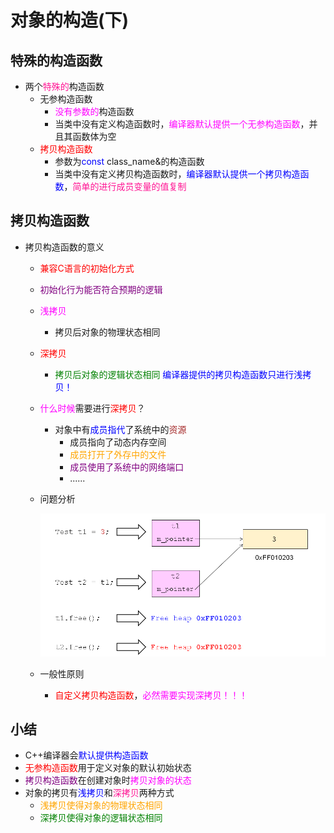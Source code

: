 # 对象的构造(下)
## 特殊的构造函数
- 两个<font color=deeppink>特殊的</font>构造函数
  - 无参构造函数
    - <font color=Fuchsia>没有参数的</font>构造函数
    - 当类中没有定义构造函数时，<font color=Fuchsia>编译器默认提供一个无参构造函数</font>，并且其函数体为空
  - <font color=red>拷贝构造函数</font>
    - 参数为<font color=blue>const</font> class_name&的构造函数
    - 当类中没有定义拷贝构造函数时，<font color=blue>编译器默认提供一个拷贝构造函数</font>，<font color=deeppink>简单的进行成员变量的值复制</font>
  
## 拷贝构造函数
- 拷贝构造函数的意义
  - <font color=red>兼容C语言的初始化方式</font>
  - <font color=purple>初始化行为能否符合预期的逻辑</font>
  - <font color=Fuchsia>浅拷贝</font>
    - 拷贝后对象的物理状态相同
  - <font color=red>深拷贝</font>
    - <font color=green>拷贝后对象的逻辑状态相同</font>
      <font color=blue>编译器提供的拷贝构造函数只进行浅拷贝！</font>
  - <font color=Fuchsia>什么时候</font>需要进行<font color=red>深拷贝</font>？
    - 对象中有<font color=blue>成员指代</font>了系统中的<font color=brown>资源</font>
      - 成员指向了动态内存空间
      - <font color=orange>成员打开了外存中的文件</font>
      - <font color=purple>成员使用了系统中的网络端口</font>
      - ......
  - 问题分析
  
    ![Alt text](image.png)
  - 一般性原则
    - <font color=red>自定义拷贝构造函数</font>，<font color=Fuchsia>必然需要实现深拷贝！！！</font>

## 小结
- C++编译器会<font color=blue>默认提供构造函数</font>
- <font color=red>无参构造函数</font>用于定义对象的默认初始状态
- <font color=purple>拷贝构造函数</font>在创建对象时<font color=Fuchsia>拷贝对象的状态</font>
- 对象的拷贝有<font color=blue>浅拷贝</font>和<font color=deeppink>深拷贝</font>两种方式
  - <font color=orange>浅拷贝使得对象的物理状态相同</font>
  - <font color=green>深拷贝使得对象的逻辑状态相同</font>